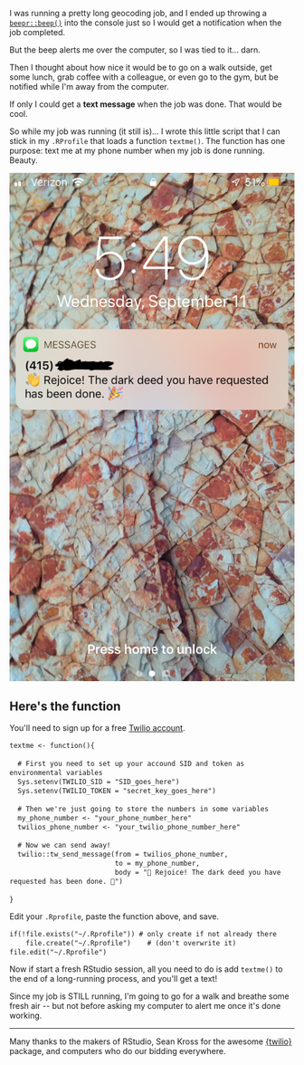 I was running a pretty long geocoding job, and I ended up throwing a [`beepr::beep()`](https://www.r-project.org/nosvn/pandoc/beepr.html) into the console just so I would get a notification when the job completed.  

But the beep alerts me over the computer, so I was tied to it...  darn.  

Then I thought about how nice it would be to go on a walk outside, get some lunch, grab coffee with a colleague, or even go to the gym, but be notified while I'm away from the computer.  

If only I could get a **text message** when the job was done. That would be cool.  

So while my job was running (it still is)... I wrote this little script that I can stick in my `.RProfile` that loads a function `textme()`. The function has one purpose: text me at my phone number when my job is done running. Beauty.  


![Victory!](/img/ss.jpg)  


## Here's the function

You'll need to sign up for a free [Twilio account](https://www.twilio.com/).  

```
textme <- function(){
  
  # First you need to set up your accound SID and token as environmental variables
  Sys.setenv(TWILIO_SID = "SID_goes_here")
  Sys.setenv(TWILIO_TOKEN = "secret_key_goes_here")
 
  # Then we're just going to store the numbers in some variables
  my_phone_number <- "your_phone_number_here"
  twilios_phone_number <- "your_twilio_phone_number_here"
  
  # Now we can send away!
  twilio::tw_send_message(from = twilios_phone_number, 
                          to = my_phone_number, 
                          body = "👋 Rejoice! The dark deed you have requested has been done. 🎉")
  
}
```

Edit your `.Rprofile`, paste the function above, and save.  

```
if(!file.exists("~/.Rprofile")) # only create if not already there
    file.create("~/.Rprofile")    # (don't overwrite it)
file.edit("~/.Rprofile")
```

Now if start a fresh RStudio session, all you need to do is add `textme()` to the end of a long-running process, and you'll get a text!  

Since my job is STILL running, I'm going to go for a walk and breathe some fresh air -- but not before asking my computer to alert me once it's done working.  

***  


Many thanks to the makers of RStudio, Sean Kross for the awesome [{twilio}](https://github.com/seankross/twilio) package, and computers who do our bidding everywhere.   